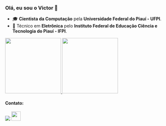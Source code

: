 ### Olá, eu sou o Victor 👋

- :mortar_board: **Cientista da Computação** pela **Universidade Federal do Piauí - UFPI**.
- :electric_plug: Técnico em **Eletrônica** pelo **Instituto Federal de Educação Ciência e Tecnologia do Piauí - IFPI**.
<p>
<a href="https://github.com/vic37get">
    <img height="180em" src="https://github-readme-stats.vercel.app/api?username=vic37get&count_private=true&show_icons=true&theme=light" />
    <img height="180em" src="https://github-readme-stats-eight-theta.vercel.app/api/top-langs/?username=vic37get&count_private=true&layout=compact&langs_count=8&theme=light"/>
</a>
</p>
          

#### Contato:
<div>
<a href="https://www.linkedin.com/in/victor-ribeiro-da-silva-5525b519b/" target="_blank"><img src="https://img.shields.io/badge/-LinkedIn-%230077B5?style=for-the-badge&logo=linkedin&logoColor=white" target="_blank"></a>
<a href="https://huggingface.co/vic35get" target="_blank">
    <img src="http://huggingface.co/front/assets/huggingface_logo.svg" width="30" height="30">
</a>
</div>

